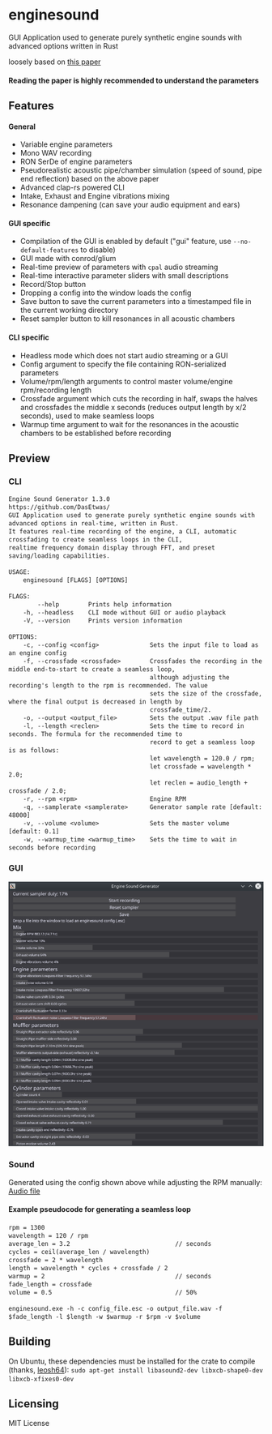 # enginesound

GUI Application used to generate purely synthetic engine sounds with advanced options written in Rust

loosely based on [this paper](https://www.researchgate.net/publication/280086598_Physically_informed_car_engine_sound_synthesis_for_virtual_and_augmented_environments "Physically informed_car engine sound synthesis for virtual and augmented environments")

#### Reading the paper is highly recommended to understand the parameters

## Features

#### General ####
* Variable engine parameters
* Mono WAV recording
* RON SerDe of engine parameters
* Pseudorealistic acoustic pipe/chamber simulation (speed of sound, pipe end reflection) based on the above paper
* Advanced clap-rs powered CLI
* Intake, Exhaust and Engine vibrations mixing
* Resonance dampening (can save your audio equipment and ears)

#### GUI specific
* Compilation of the GUI is enabled by default ("gui" feature, use `--no-default-features` to disable)
* GUI made with conrod/glium
* Real-time preview of parameters with `cpal` audio streaming
* Real-time interactive parameter sliders with small descriptions
* Record/Stop button
* Dropping a config into the window loads the config
* Save button to save the current parameters into a timestamped file in the current working directory
* Reset sampler button to kill resonances in all acoustic chambers

#### CLI specific
* Headless mode which does not start audio streaming or a GUI
* Config argument to specify the file containing RON-serialized parameters
* Volume/rpm/length arguments to control master volume/engine rpm/recording length
* Crossfade argument which cuts the recording in half, swaps the halves and crossfades the middle x seconds (reduces output length by x/2 seconds), used to make seamless loops
* Warmup time argument to wait for the resonances in the acoustic chambers to be established before recording

## Preview
### CLI
```
Engine Sound Generator 1.3.0
https://github.com/DasEtwas/
GUI Application used to generate purely synthetic engine sounds with advanced options in real-time, written in Rust.
It features real-time recording of the engine, a CLI, automatic crossfading to create seamless loops in the CLI,
realtime frequency domain display through FFT, and preset saving/loading capabilities.

USAGE:
    enginesound [FLAGS] [OPTIONS]

FLAGS:
        --help        Prints help information
    -h, --headless    CLI mode without GUI or audio playback
    -V, --version     Prints version information

OPTIONS:
    -c, --config <config>              Sets the input file to load as an engine config
    -f, --crossfade <crossfade>        Crossfades the recording in the middle end-to-start to create a seamless loop,
                                       although adjusting the recording's length to the rpm is recommended. The value
                                       sets the size of the crossfade, where the final output is decreased in length by
                                       crossfade_time/2.
    -o, --output <output_file>         Sets the output .wav file path
    -l, --length <reclen>              Sets the time to record in seconds. The formula for the recommended time to
                                       record to get a seamless loop is as follows:
                                       let wavelength = 120.0 / rpm;
                                       let crossfade = wavelength * 2.0;
                                       let reclen = audio_length + crossfade / 2.0;
    -r, --rpm <rpm>                    Engine RPM
    -q, --samplerate <samplerate>      Generator sample rate [default: 48000]
    -v, --volume <volume>              Sets the master volume [default: 0.1]
    -w, --warmup_time <warmup_time>    Sets the time to wait in seconds before recording
```

### GUI
![Image](example.png)

### Sound
Generated using the config shown above while adjusting the RPM manually: [Audio file](example.mp3)

#### Example pseudocode for generating a seamless loop

```
rpm = 1300
wavelength = 120 / rpm
average_len = 3.2                             // seconds
cycles = ceil(average_len / wavelength)
crossfade = 2 * wavelength
length = wavelength * cycles + crossfade / 2
warmup = 2                                    // seconds
fade_length = crossfade
volume = 0.5                                  // 50%

enginesound.exe -h -c config_file.esc -o output_file.wav -f $fade_length -l $length -w $warmup -r $rpm -v $volume
```

## Building

On Ubuntu, these dependencies must be installed for the crate to compile (thanks, [leosh64](https://github.com/leosh64)):
`sudo apt-get install libasound2-dev libxcb-shape0-dev libxcb-xfixes0-dev`

## Licensing

MIT License
